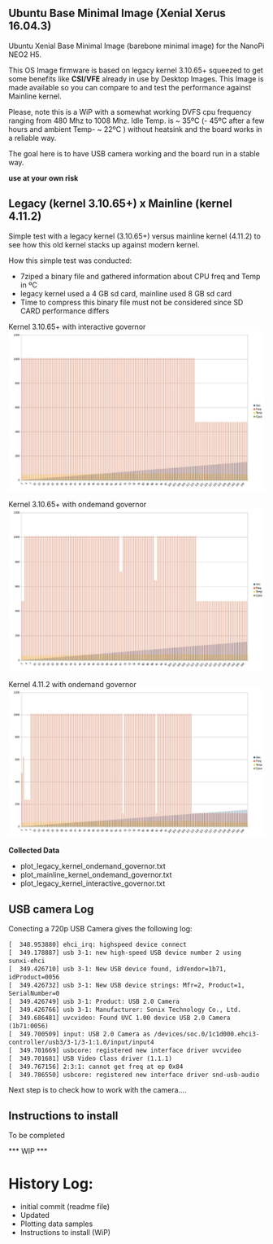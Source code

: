 Ubuntu Base Minimal Image (Xenial Xerus 16.04.3)
------------------------------------------------

Ubuntu Xenial Base Minimal Image (barebone minimal image) for the NanoPi NEO2 H5.

This OS Image firmware is based on legacy kernel 3.10.65+ squeezed to get some benefits like **CSI/VFE** already in use by Desktop Images.
This Image is made available so you can compare to and test the performance against Mainline kernel.

Please, note this is a WiP with a somewhat working DVFS cpu frequency ranging from 480 Mhz to 1008 Mhz.
Idle Temp. is ~ 35ºC (- 45ºC after a few hours and ambient Temp- ~ 22ºC ) without heatsink and the board works in a reliable way.

The goal here is to have USB camera working and the board run in a stable way.

**use at your own risk**

Legacy (kernel 3.10.65+) x Mainline (kernel 4.11.2)
----------------------------------------------------

Simple test with a legacy kernel (3.10.65+) versus mainline kernel (4.11.2) to see how this old kernel stacks up against modern kernel.

How this simple test was conducted:

- 7ziped a binary file and gathered information about CPU freq and Temp in ºC
- legacy kernel used a 4 GB sd card, mainline used 8 GB sd card
- Time to compress this binary file must not be considered since SD CARD performance differs


Kernel 3.10.65+ with interactive governor
![legacy with interactive governor](https://github.com/avafinger/H5-firmware/raw/master/img/plot_legacy_kernel_interactive.png)

Kernel 3.10.65+ with ondemand governor
![legacy with interactive governor](https://github.com/avafinger/H5-firmware/raw/master/img/plot_legacy_kernel_ondemand.png)

Kernel 4.11.2 with ondemand governor
![legacy with interactive governor](https://github.com/avafinger/H5-firmware/raw/master/img/plot_mainline_kernel_ondemand.png)


**Collected Data**

* plot_legacy_kernel_ondemand_governor.txt
* plot_mainline_kernel_ondemand_governor.txt
* plot_legacy_kernel_interactive_governor.txt

USB camera Log
--------------

Conecting a 720p USB Camera gives the following log:

	[  348.953880] ehci_irq: highspeed device connect
	[  349.178887] usb 3-1: new high-speed USB device number 2 using sunxi-ehci
	[  349.426710] usb 3-1: New USB device found, idVendor=1b71, idProduct=0056
	[  349.426732] usb 3-1: New USB device strings: Mfr=2, Product=1, SerialNumber=0
	[  349.426749] usb 3-1: Product: USB 2.0 Camera
	[  349.426766] usb 3-1: Manufacturer: Sonix Technology Co., Ltd.
	[  349.686481] uvcvideo: Found UVC 1.00 device USB 2.0 Camera (1b71:0056)
	[  349.700509] input: USB 2.0 Camera as /devices/soc.0/1c1d000.ehci3-controller/usb3/3-1/3-1:1.0/input/input4
	[  349.701669] usbcore: registered new interface driver uvcvideo
	[  349.701681] USB Video Class driver (1.1.1)
	[  349.767156] 2:3:1: cannot get freq at ep 0x84
	[  349.786550] usbcore: registered new interface driver snd-usb-audio


Next step is to check how to work with the camera....

Instructions to install
-----------------------

To be completed

*** WIP ***

History Log:
===========
* initial commit (readme file)
* Updated
* Plotting data samples
* Instructions to install (WiP)
